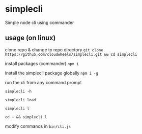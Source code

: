# simplecli
Simple node cli using commander

## usage (on linux)

clone repo & change to repo directory
`git clone https://github.com/cloudwheels/simplecli.git && cd simplecli`

install packages (commander)
`npm i`

install the simplecli package globally
`npm i -g`

run the cli from any command prompt

`simplecli -h`

`simplecli load`

`simplecli l`

`cd ~ && simplecli l`

modify commands in `bin/cli.js` 


